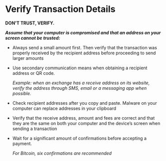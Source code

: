 # Verify Transaction Details

**DON'T TRUST, VERIFY.**

**_Assume that your computer is compromised and that an address on your screen cannot be trusted:_**

-   Always send a small amount first. Then verify that the transaction was properly received by the recipient address before proceeding to send larger amounts
-   Use secondary communication means when obtaining a recipient address or QR code.  
      
    _Example:  when an exchange has a receive address on its website, verify the address through SMS, email or a messaging app when possible._
-   Check recipient addresses after you copy and paste. Malware on your computer can replace addresses in your clipboard
-   Verify that the receive address, amount and fees are correct and that they are the same on both your computer and the device’s screen when sending a transaction
-   Wait for a significant amount of confirmations before accepting a payment.  
      
    _For Bitcoin, six confirmations are recommended_